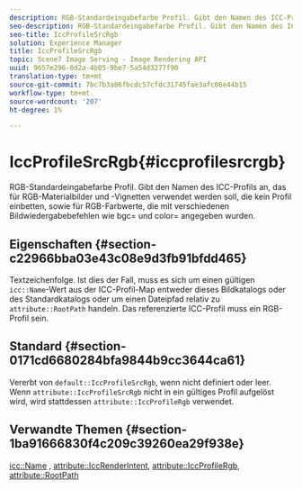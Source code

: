 ```yaml
---
description: RGB-Standardeingabefarbe Profil. Gibt den Namen des ICC-Profils an, das für RGB-Materialbilder und -Vignetten verwendet werden soll, die kein Profil einbetten, sowie für RGB-Farbwerte, die mit verschiedenen Bildwiedergabebefehlen wie bgc= und color= angegeben wurden.
seo-description: RGB-Standardeingabefarbe Profil. Gibt den Namen des ICC-Profils an, das für RGB-Materialbilder und -Vignetten verwendet werden soll, die kein Profil einbetten, sowie für RGB-Farbwerte, die mit verschiedenen Bildwiedergabebefehlen wie bgc= und color= angegeben wurden.
seo-title: IccProfileSrcRgb
solution: Experience Manager
title: IccProfileSrcRgb
topic: Scene7 Image Serving - Image Rendering API
uuid: 9657e296-0d2a-4b05-9be7-5a54d3277f90
translation-type: tm+mt
source-git-commit: 7bc7b3a86fbcdc57cfdc31745fae3afc06e44b15
workflow-type: tm+mt
source-wordcount: '207'
ht-degree: 1%

---
```



# IccProfileSrcRgb{#iccprofilesrcrgb}

RGB-Standardeingabefarbe Profil. Gibt den Namen des ICC-Profils an, das für RGB-Materialbilder und -Vignetten verwendet werden soll, die kein Profil einbetten, sowie für RGB-Farbwerte, die mit verschiedenen Bildwiedergabebefehlen wie bgc= und color= angegeben wurden.

## Eigenschaften {#section-c22966bba03e43c08e9d3fb91bfdd465}

Textzeichenfolge. Ist dies der Fall, muss es sich um einen gültigen `icc::Name`-Wert aus der ICC-Profil-Map entweder dieses Bildkatalogs oder des Standardkatalogs oder um einen Dateipfad relativ zu `attribute::RootPath` handeln. Das referenzierte ICC-Profil muss ein RGB-Profil sein.

## Standard {#section-0171cd6680284bfa9844b9cc3644ca61}

Vererbt von `default::IccProfileSrcRgb`, wenn nicht definiert oder leer. Wenn `attribute::IccProfileSrcRgb` nicht in ein gültiges Profil aufgelöst wird, wird stattdessen `attribute::IccProfileRgb` verwendet.

## Verwandte Themen {#section-1ba91666830f4c209c39260ea29f938e}

[icc::Name](../../../../../ir-api/material-cat/image-rendering-api-ref/c-ir-material-catalog/c-ir-icc-profile-map-reference/r-ir-name-icc.md#reference-7a293ede360e433782575f8f6a562ac2) ,  [attribute::IccRenderIntent](../../../../../ir-api/material-cat/image-rendering-api-ref/c-ir-material-catalog/c-ir-attributes-reference/r-ir-iccrenderintent.md#reference-3b80b7a4c25545a593c5076f318b5c40),  [attribute::IccProfileRgb](../../../../../ir-api/material-cat/image-rendering-api-ref/c-ir-material-catalog/c-ir-attributes-reference/r-ir-iccprofilergb.md#reference-cdaad25b155646ffa382d722fd324b30),  [attribute::RootPath](../../../../../ir-api/material-cat/image-rendering-api-ref/c-ir-material-catalog/c-ir-attributes-reference/r-ir-rootpath.md#reference-a4d7c96b62e14fcbad1740c702f160f3)
